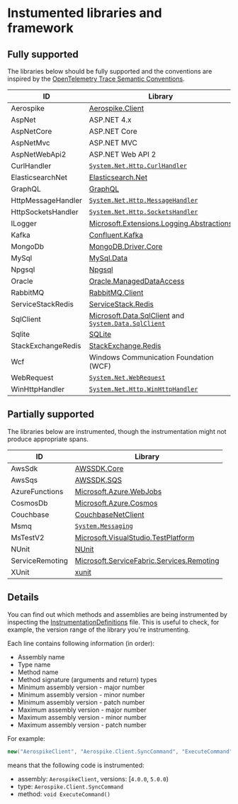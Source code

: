 # Instumented libraries and framework

## Fully supported

The libraries below should be fully supported and the conventions are inspired by
the [OpenTelemetry Trace Semantic Conventions](https://github.com/open-telemetry/opentelemetry-specification/tree/main/specification/trace/semantic_conventions).

| ID | Library |
| -- | ---     |
| Aerospike | [Aerospike.Client](https://www.nuget.org/packages/Aerospike.Client/) |
| AspNet | ASP.NET 4.x |
| AspNetCore | ASP.NET Core |
| AspNetMvc | ASP.NET MVC |
| AspNetWebApi2 | ASP.NET Web API 2 |
| CurlHandler | [`System.Net.Http.CurlHandler`](https://docs.microsoft.com/en-us/dotnet/api/system.net.http.httpclienthandler#httpclienthandler-in-net-core) |
| ElasticsearchNet | [Elasticsearch.Net](https://www.nuget.org/packages/Elasticsearch.Net/) |
| GraphQL | [GraphQL](https://www.nuget.org/packages/GraphQL/) |
| HttpMessageHandler | [`System.Net.Http.MessageHandler`](https://docs.microsoft.com/en-us/dotnet/api/system.net.http.httpmessagehandler) |
| HttpSocketsHandler | [`System.Net.Http.SocketsHandler`](https://docs.microsoft.com/en-us/dotnet/api/system.net.http.socketshttphandler) |
| ILogger | [Microsoft.Extensions.Logging.Abstractions](https://www.nuget.org/packages/Microsoft.Extensions.Logging.Abstractions/) |
| Kafka | [Confluent.Kafka](https://www.nuget.org/packages/Confluent.Kafka/) |
| MongoDb | [MongoDB.Driver.Core](https://www.nuget.org/packages/MongoDB.Driver.Core/) |
| MySql | [MySql.Data](https://www.nuget.org/packages/MySql.Data/) |
| Npgsql | [Npgsql](https://www.nuget.org/packages/Npgsql/) |
| Oracle | [Oracle.ManagedDataAccess](https://www.nuget.org/packages/Oracle.ManagedDataAccess/) |
| RabbitMQ | [RabbitMQ.Client](https://www.nuget.org/packages/RabbitMQ.Client/) |
| ServiceStackRedis | [ServiceStack.Redis](https://www.nuget.org/packages/ServiceStack.Redis/) |
| SqlClient | [Microsoft.Data.SqlClient](https://www.nuget.org/packages/Microsoft.Data.SqlClient/) and [`System.Data.SqlClient`](https://docs.microsoft.com/en-us/dotnet/api/system.data.sqlclient) |
| Sqlite | [SQLite](https://www.nuget.org/packages/SQLite/) |
| StackExchangeRedis | [StackExchange.Redis](https://www.nuget.org/packages/StackExchange.Redis/) |
| Wcf | Windows Communication Foundation (WCF) |
| WebRequest | [`System.Net.WebRequest`](https://docs.microsoft.com/en-us/dotnet/api/system.net.webreques) |
| WinHttpHandler | [`System.Net.Http.WinHttpHandler`](https://docs.microsoft.com/en-us/dotnet/api/system.net.http.winhttphandler) |

## Partially supported

The libraries below are instrumented, though the instrumentation might not
produce appropriate spans.

| ID | Library |
| -- | ---     |
| AwsSdk | [AWSSDK.Core](https://www.nuget.org/packages/AWSSDK.Core/) |
| AwsSqs | [AWSSDK.SQS](https://www.nuget.org/packages/AWSSDK.SQS/) |
| AzureFunctions | [Microsoft.Azure.WebJobs](https://www.nuget.org/packages/Microsoft.Azure.WebJobs/) |
| CosmosDb | [Microsoft.Azure.Cosmos](https://www.nuget.org/packages/Microsoft.Azure.Cosmos/) |
| Couchbase | [CouchbaseNetClient](https://www.nuget.org/packages/CouchbaseNetClient/) |
| Msmq | [`System.Messaging`](https://docs.microsoft.com/en-us/dotnet/api/system.messaging) |
| MsTestV2 | [Microsoft.VisualStudio.TestPlatform](https://www.nuget.org/packages/Microsoft.VisualStudio.TestPlatform/) |
| NUnit | [NUnit](https://www.nuget.org/packages/NUnit/) |
| ServiceRemoting | [Microsoft.ServiceFabric.Services.Remoting](https://www.nuget.org/packages/Microsoft.ServiceFabric.Services.Remoting/) |
| XUnit | [xunit](https://www.nuget.org/packages/xunit) |

## Details

You can find out which methods and assemblies are being instrumented by inspecting the [InstrumentationDefinitions](../tracer/src/Datadog.Trace/ClrProfiler/InstrumentationDefinitions.Generated.cs) file. This is useful to check, for example, the version range of the library you're instrumenting.

Each line contains following information (in order):

- Assembly name
- Type name
- Method name
- Method signature (arguments and return) types
- Minimum assembly version - major number
- Minimum assembly version - minor number
- Minimum assembly version - patch number
- Maximum assembly version - major number
- Maximum assembly version - minor number
- Maximum assembly version - patch number

For example:

```csharp
new("AerospikeClient", "Aerospike.Client.SyncCommand", "ExecuteCommand",  new[] { "System.Void" }, 4, 0, 0, 4, 65535, 65535, assemblyFullName, "Datadog.Trace.ClrProfiler.AutoInstrumentation.Aerospike.SyncCommandIntegration"),
```

means that the following code is instrumented:

- assembly: `AerospikeClient`, versions: [`4.0.0`, `5.0.0`)
- type: `Aerospike.Client.SyncCommand`
- method: `void ExecuteCommand()`
